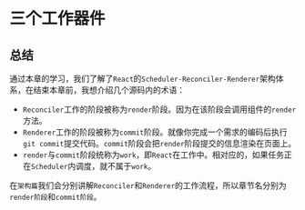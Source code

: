 # 三个工作器件



## 总结

通过本章的学习，我们了解了`React`的`Scheduler-Reconciler-Renderer`架构体系，在结束本章前，我想介绍几个源码内的术语：

- `Reconciler`工作的阶段被称为`render`阶段。因为在该阶段会调用组件的`render`方法。
- `Renderer`工作的阶段被称为`commit`阶段。就像你完成一个需求的编码后执行`git commit`提交代码。`commit`阶段会把`render`阶段提交的信息渲染在页面上。
- `render`与`commit`阶段统称为`work`，即`React`在工作中。相对应的，如果任务正在`Scheduler`内调度，就不属于`work`。

在`架构篇`我们会分别讲解`Reconciler`和`Renderer`的工作流程，所以章节名分别为`render阶段`和`commit阶段`。

